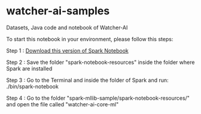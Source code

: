 # watcher-ai-samples
Datasets, Java code and notebook of Watcher-AI


To start this notebook in your environment, please follow this steps:


Step 1 : [Download this version of Spark Notebook](http://spark-notebook.io/dl/zip/0.6.3/2.10/1.6.0/2.6.0/true/true)

Step 2 : Save the folder "spark-notebook-resources" inside the folder where Spark are installed

Step 3 : Go to the Terminal and inside the folder of Spark and run: ./bin/spark-notebook

Step 4 : Go to the folder "spark-mllib-sample/spark-notebook-resources/" and open the file called "watcher-ai-core-ml"
